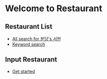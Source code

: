 # Welcome to Restaurant

## Restaurant List

* [All search for 분당's 서현](https://github.com/websharei/restaurant/issues?q=is%3Aissue+is%3Aopen+label%3A%EC%84%9C%ED%98%84)
* [Keyword search](https://github.com/websharei/restaurant/labels)

## Input Restaurant

* [Get started](https://github.com/websharei/restaurant/issues/new?assignees=&labels=&template=review_request_template.md&title=%5B%EC%A7%80%EC%97%AD%EB%AA%85%5D+%EC%9D%8C%EC%8B%9D%EB%AA%85)
